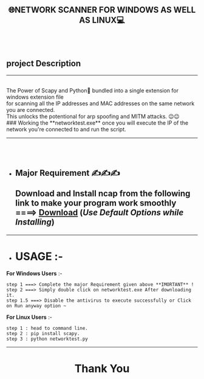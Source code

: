 <h2 align="center">🌐NETWORK SCANNER FOR WINDOWS AS WELL AS LINUX💻</h2>
<br>
<br>

## project Description
<hr>
<br>
The Power of Scapy and Python🐍 bundled into a single extension for windows extension file <br>
for scanning all the IP addresses and MAC addresses on the same network you are connected. <br>
This unlocks the potentional for arp spoofing and MITM attacks. 😉😉

<br>
### Working
the **networktest.exe** once you will execute the IP of the network you're connected to and run the script.

---
<br>
<br>

- <h2> Major Requirement ✍✍✍ 
  
  **Download and Install ncap from the following link to make your program work smoothly** ====> [Download](https://nmap.org/npcap/dist/npcap-1.31.exe)
  (_Use Default Options while Installing_)
  
<hr>

- <h1>USAGE :- </h1>

**For Windows Users** :- 

```
step 1 ===> Complete the major Requirement given above **IMORTANT** !
step 2 ===> Simply double click on networktest.exe After downloading it.
step 1.5 ===> Disable the antivirus to execute successfully or Click on Run anyway option ~
```

**For Linux Users** :-

```
step 1 : head to command line.
step 2 : pip install scapy.
step 3 : python networktest.py

```
<hr>

<h1 align="center">Thank You</h1>



